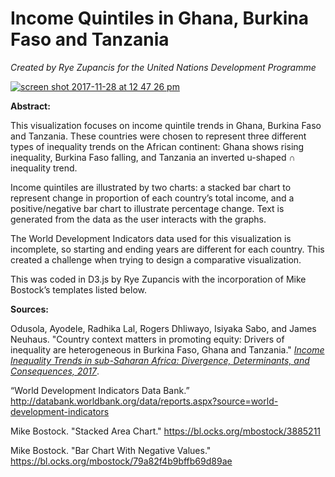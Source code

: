 # Income Quintiles in Ghana, Burkina Faso and Tanzania

_Created by Rye Zupancis for the United Nations Development Programme_

[![screen shot 2017-11-28 at 12 47 26 pm](https://user-images.githubusercontent.com/15457713/33581707-dddeeeea-d91f-11e7-9e05-adc19c81d0b1.png)](https://ryezzz.github.io/ms1/)

**Abstract:**

This visualization focuses on income quintile trends in Ghana, Burkina Faso and Tanzania. These countries were chosen to represent three different types of inequality trends on the African continent: Ghana shows rising inequality, Burkina Faso falling, and Tanzania an inverted u-shaped ∩ inequality trend.

Income quintiles are illustrated by two charts: a stacked bar chart to represent change in proportion of each country’s total income, and a positive/negative bar chart to illustrate percentage change. Text is generated from the data as the user interacts with the graphs.

The World Development Indicators data used for this visualization is incomplete, so starting and ending years are different for each country. This created a challenge when trying to design a comparative visualization.

This was coded in D3.js by Rye Zupancis with the incorporation of Mike Bostock’s templates listed below.

**Sources:**

Odusola, Ayodele, Radhika Lal, Rogers Dhliwayo, Isiyaka Sabo, and James Neuhaus. "Country context matters in promoting equity: Drivers of inequality are heterogeneous in Burkina Faso, Ghana and Tanzania." [_Income Inequality Trends in sub-Saharan Africa: Divergence, Determinants, and Consequences, 2017_](www.africa.undp.org/content/dam/rba/docs/Reports/undp-rba_Income%20Inequality%20in%20SSA_Chapter%2014.pdf).

“World Development Indicators Data Bank.”
http://databank.worldbank.org/data/reports.aspx?source=world-development-indicators

Mike Bostock. "Stacked Area Chart."
https://bl.ocks.org/mbostock/3885211

Mike Bostock. "Bar Chart With Negative Values." https://bl.ocks.org/mbostock/79a82f4b9bffb69d89ae





